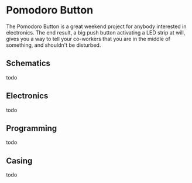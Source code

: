 # Pomodoro Button

The Pomodoro Button is a great weekend project for anybody interested in electronics. The end result, a big push button activating a LED strip at will, gives you a way to tell your co-workers that you are in the middle of something, and shouldn't be disturbed. 

## Schematics

todo

## Electronics

todo

## Programming

todo

## Casing

todo